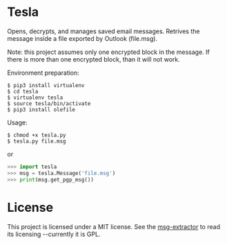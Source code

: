 # Tesla
Opens, decrypts, and manages saved email messages.  Retrives the message inside a file exported by Outlook (file.msg).

Note: this project assumes only one encrypted block in the message.  If there is more than one encrypted block, than it will not work. 

Environment preparation:

```
$ pip3 install virtualenv
$ cd tesla
$ virtualenv tesla
$ source tesla/bin/activate
$ pip3 install olefile
```

Usage:

```
$ chmod +x tesla.py
$ tesla.py file.msg
```

or

```python
>>> import tesla
>>> msg = tesla.Message('file.msg')
>>> print(msg.get_pgp_msg())
```


# License
This project is licensed under a MIT license.  See the [msg-extractor](https://github.com/mattgwwalker/msg-extractor) to read its licensing --currently it is GPL.
